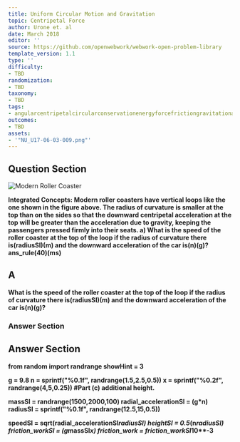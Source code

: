 ```yaml
---
title: Uniform Circular Motion and Gravitation
topic: Centripetal Force
author: Urone et. al
date: March 2018
editor: ''
source: https://github.com/openwebwork/webwork-open-problem-library
template_version: 1.1
type: ''
difficulty:
- TBD
randomization:
- TBD
taxonomy:
- TBD
tags:
- angularcentripetalcircularconservationenergyforcefrictiongravitationalkineticlawmotionNewtonnormalpotentialradianrotationalseconduniformvectorvelocityweight
outcomes:
- TBD
assets:
- '"NU_U17-06-03-009.png"'
---
```


## Question Section 

![Modern Roller Coaster]("NU_U17-06-03-009.png")

<b>
<b>Integrated Concepts:<b> Modern roller coasters have vertical loops like the one shown in the figure above. The radius of curvature is smaller at the top than on the sides so that the downward centripetal acceleration at the top will be greater than the acceleration due to gravity, keeping the passengers pressed firmly into their seats. 
a) What is the speed of the roller coaster at the top of the loop if the radius of curvature there is(radiusSI)(m) and the downward acceleration of the car is(n)(g)?
ans_rule(40)(ms)

## A
What is the speed of the roller coaster at the top of the loop if the radius of curvature there is(radiusSI)(m) and the downward acceleration of the car is(n)(g)?
### Answer Section


## Answer Section

from random import randrange
showHint = 3

g = 9.8
n = sprintf("%0.1f", randrange(1.5,2.5,0.5))
x = sprintf("%0.2f", randrange(4,5,0.25))        #Part (c) additional height.

massSI = randrange(1500,2000,100)
radial_accelerationSI = (g*n)
radiusSI = sprintf("%0.1f", randrange(12.5,15,0.5))

speedSI = sqrt(radial_accelerationSI*radiusSI)
heightSI = 0.5*(n*radiusSI)
friction_workSI = (g*massSI*x)
friction_work = friction_workSI*10**-3